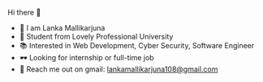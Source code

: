  Hi there 👋

  
- 🤵 I am Lanka Mallikarjuna
- 🏫 Student from Lovely Professional University
- 📚 Interested in Web Development, Cyber Security, Software Engineer
- 🕶  Looking for internship or full-time job
- 💬 Reach me out on gmail: lankamallikarjuna108@gmail.com


